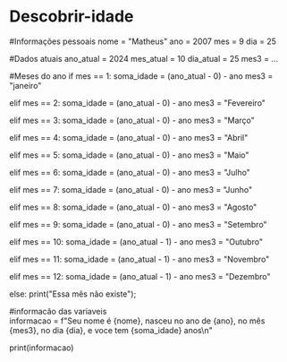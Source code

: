 # Descobrir-idade
#Informações pessoais
nome = "Matheus"
ano  = 2007
mes  = 9
dia  = 25

#Dados atuais
ano_atual = 2024
mes_atual = 10
dia_atual = 25
mes3 = ...
 
#Meses do ano
if  mes  == 1:
    soma_idade = (ano_atual - 0)   - ano
    mes3 = "janeiro"
  
elif mes == 2:
    soma_idade = (ano_atual - 0) - ano
    mes3 = "Fevereiro"
   
elif mes == 3:
    soma_idade = (ano_atual - 0) - ano
    mes3 = "Março"
   
elif mes == 4:
    soma_idade = (ano_atual - 0) - ano
    mes3 = "Abril"

elif mes == 5:
    soma_idade = (ano_atual - 0) - ano
    mes3 = "Maio"
    
elif mes == 6:
    soma_idade = (ano_atual - 0) - ano
    mes3 = "Julho"
   
elif mes == 7:
    soma_idade = (ano_atual - 0) - ano
    mes3 = "Junho"
    
elif mes == 8:
    soma_idade = (ano_atual - 0) - ano
    mes3 = "Agosto"
    
elif mes == 9:
    soma_idade = (ano_atual - 0) - ano
    mes3 = "Setembro"
    
elif mes == 10:
    soma_idade = (ano_atual - 1) - ano
    mes3 = "Outubro"

elif mes == 11:
    soma_idade = (ano_atual - 1) - ano
    mes3 = "Novembro"
    
elif mes == 12:
    soma_idade = (ano_atual - 1) - ano
    mes3 = "Dezembro"
    
else:
    print("Essa mês não existe");

#informacão das variaveis   
informacao = f"Seu nome é {nome}, nasceu no ano de {ano}, no mês {mes3}, no dia {dia}, e voce tem {soma_idade} anos\n"

print(informacao)
